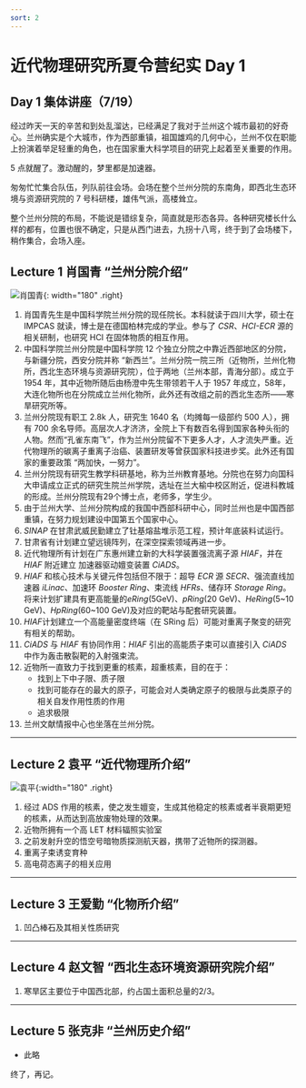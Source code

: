 ```yaml
---
sort: 2
---
```

# 近代物理研究所夏令营纪实 Day 1

## Day 1  集体讲座（7/19）

经过昨天一天的辛苦和到处乱溜达，已经满足了我对于兰州这个城市最初的好奇心。兰州确实是个大城市，作为西部重镇，祖国雄鸡的几何中心，兰州不仅在职能上扮演着举足轻重的角色，也在国家重大科学项目的研究上起着至关重要的作用。

5 点就醒了。激动醒的，梦里都是加速器。

匆匆忙忙集合队伍，列队前往会场。会场在整个兰州分院的东南角，即西北生态环境与资源研究院的 7 号科研楼，雄伟气派，高楼耸立。

整个兰州分院的布局，不能说是错综复杂，简直就是形态各异。各种研究楼长什么样的都有，位置也很不确定，只是从西门进去，九拐十八弯，终于到了会场楼下，稍作集合，会场入座。

## Lecture 1 肖国青 “兰州分院介绍”

![肖国青](https://z3.ax1x.com/2021/09/03/hcNkvD.jpg){: width="180" .right}

1. 肖国青先生是中国科学院兰州分院的现任院长。本科就读于四川大学，硕士在 IMPCAS 就读，博士是在德国柏林完成的学业。参与了 *CSR*、*HCI-ECR* 源的相关研制，也研究 HCI 在固体物质的相互作用。
2. 中国科学院兰州分院是中国科学院 12 个独立分院之中靠近西部地区的分院，与新疆分院，西安分院并称 “新西兰”。兰州分院一院三所（近物所，兰州化物所，西北生态环境与资源研究院），位于两地（兰州本部，青海分部）。成立于 1954 年，其中近物所随后由杨澄中先生带领若干人于 1957 年成立，58年，大连化物所也在分院成立兰州化物所，此外还有改组之前的西北生态所——寒旱研究所等。
3. 兰州分院现有职工 2.8k 人，研究生 1640 名（均摊每一级部约 500 人），拥有 700 余名导师。高层次人才济济，全院上下有数百名得到国家各种头衔的人物。然而“孔雀东南飞”，作为兰州分院留不下更多人才，人才流失严重。近代物理所的碳离子重离子治癌、装置研发等曾获国家科技进步奖。此外还有国家的重要政策 “两加快，一努力”。
4. 兰州分院现有研究生教学科研基地，称为兰州教育基地。分院也在努力向国科大申请成立正式的研究生院兰州学院，选址在兰大榆中校区附近，促进科教城的形成。兰州分院现有29个博士点，老师多，学生少。
5. 由于兰州大学、兰州分院构成的我国中西部科研中心，同时兰州也是中国西部重镇，在努力规划建设中国第五个国家中心。
6. *SINAP* 在甘肃武威民勤建立了钍基熔盐堆示范工程，预计年底装料试运行。
7. 甘肃省有计划建立望远镜阵列，在深空探索领域再进一步。
8. 近代物理所有计划在广东惠州建立新的大科学装置强流离子源 *HIAF*，并在*HIAF* 附近建立 加速器驱动嬗变装置 *CiADS*。
9. *HIAF* 和核心技术与关键元件包括但不限于：超导 *ECR* 源 *SECR*、强流直线加速器 *iLinac*、加速环 *Booster Ring*、束流线 *HFRs*、储存环 *Storage Ring*。将来计划扩建具有更高能量的*eRing*(5GeV)、*pRing*(20 GeV)、*HeRing*(5~10 GeV)、*HpRing*(60~100 GeV)及对应的靶站与配套研究装置。
10. *HIAF*计划建立一个高能量密度终端（在 SRing 后）可能对重离子聚变的研究有相关的帮助。
11. *CiADS* 与 *HIAF* 有协同作用：*HIAF* 引出的高能质子束可以直接引入 *CiADS* 中作为轰击散裂靶的入射强束流。
12. 近物所一直致力于找到更重的核素，超重核素，目的在于：
    + 找到上下中子限、质子限
    + 找到可能存在的最大的原子，可能会对人类确定原子的极限与此类原子的相关自发作用性质的作用
    + 追求极限
13. 兰州文献情报中心也坐落在兰州分院。

---

## Lecture 2 袁平 “近代物理所介绍”

![袁平](https://z3.ax1x.com/2021/09/03/hcNnUI.jpg){:width="180" .right}

1. 经过 ADS 作用的核素，使之发生嬗变，生成其他稳定的核素或者半衰期更短的核素，从而达到高放废物处理的效果。
2. 近物所拥有一个高 LET 材料辐照实验室
3. 之前发射升空的悟空号暗物质探测航天器，携带了近物所的探测器。
4. 重离子束诱变育种
5. 高电荷态离子的相关应用

---

##  Lecture 3 王爱勤 “化物所介绍”

1. 凹凸棒石及其相关性质研究

---

## Lecture 4 赵文智 “西北生态环境资源研究院介绍”

1. 寒旱区主要位于中国西北部，约占国土面积总量的2/3。

---

## Lecture 5 张克非 “兰州历史介绍”

+ 此略

终了，再记。
